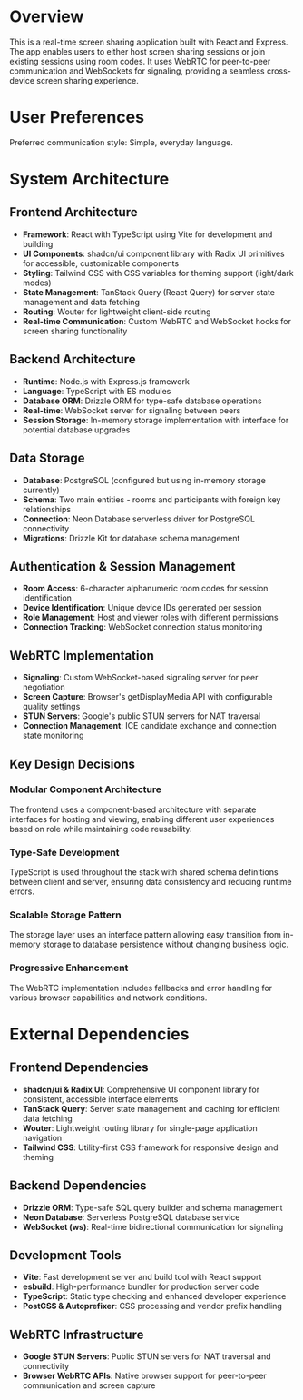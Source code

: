 # Overview

This is a real-time screen sharing application built with React and Express. The app enables users to either host screen sharing sessions or join existing sessions using room codes. It uses WebRTC for peer-to-peer communication and WebSockets for signaling, providing a seamless cross-device screen sharing experience.

# User Preferences

Preferred communication style: Simple, everyday language.

# System Architecture

## Frontend Architecture
- **Framework**: React with TypeScript using Vite for development and building
- **UI Components**: shadcn/ui component library with Radix UI primitives for accessible, customizable components
- **Styling**: Tailwind CSS with CSS variables for theming support (light/dark modes)
- **State Management**: TanStack Query (React Query) for server state management and data fetching
- **Routing**: Wouter for lightweight client-side routing
- **Real-time Communication**: Custom WebRTC and WebSocket hooks for screen sharing functionality

## Backend Architecture
- **Runtime**: Node.js with Express.js framework
- **Language**: TypeScript with ES modules
- **Database ORM**: Drizzle ORM for type-safe database operations
- **Real-time**: WebSocket server for signaling between peers
- **Session Storage**: In-memory storage implementation with interface for potential database upgrades

## Data Storage
- **Database**: PostgreSQL (configured but using in-memory storage currently)
- **Schema**: Two main entities - rooms and participants with foreign key relationships
- **Connection**: Neon Database serverless driver for PostgreSQL connectivity
- **Migrations**: Drizzle Kit for database schema management

## Authentication & Session Management
- **Room Access**: 6-character alphanumeric room codes for session identification
- **Device Identification**: Unique device IDs generated per session
- **Role Management**: Host and viewer roles with different permissions
- **Connection Tracking**: WebSocket connection status monitoring

## WebRTC Implementation
- **Signaling**: Custom WebSocket-based signaling server for peer negotiation
- **Screen Capture**: Browser's getDisplayMedia API with configurable quality settings
- **STUN Servers**: Google's public STUN servers for NAT traversal
- **Connection Management**: ICE candidate exchange and connection state monitoring

## Key Design Decisions

### Modular Component Architecture
The frontend uses a component-based architecture with separate interfaces for hosting and viewing, enabling different user experiences based on role while maintaining code reusability.

### Type-Safe Development
TypeScript is used throughout the stack with shared schema definitions between client and server, ensuring data consistency and reducing runtime errors.

### Scalable Storage Pattern
The storage layer uses an interface pattern allowing easy transition from in-memory storage to database persistence without changing business logic.

### Progressive Enhancement
The WebRTC implementation includes fallbacks and error handling for various browser capabilities and network conditions.

# External Dependencies

## Frontend Dependencies
- **shadcn/ui & Radix UI**: Comprehensive UI component library for consistent, accessible interface elements
- **TanStack Query**: Server state management and caching for efficient data fetching
- **Wouter**: Lightweight routing library for single-page application navigation
- **Tailwind CSS**: Utility-first CSS framework for responsive design and theming

## Backend Dependencies
- **Drizzle ORM**: Type-safe SQL query builder and schema management
- **Neon Database**: Serverless PostgreSQL database service
- **WebSocket (ws)**: Real-time bidirectional communication for signaling

## Development Tools
- **Vite**: Fast development server and build tool with React support
- **esbuild**: High-performance bundler for production server code
- **TypeScript**: Static type checking and enhanced developer experience
- **PostCSS & Autoprefixer**: CSS processing and vendor prefix handling

## WebRTC Infrastructure
- **Google STUN Servers**: Public STUN servers for NAT traversal and connectivity
- **Browser WebRTC APIs**: Native browser support for peer-to-peer communication and screen capture